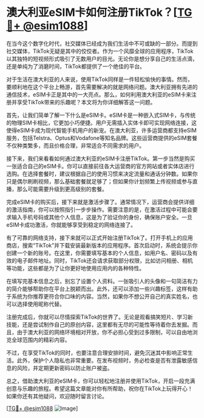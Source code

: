 # 澳大利亚eSIM卡如何注册TikTok？[[TG💪+ @esim1088](https://t.me/s/esim1088)]

在当今这个数字化时代，社交媒体已经成为我们生活中不可或缺的一部分。而提到社交媒体，TikTok无疑是其中的佼佼者。作为一个风靡全球的应用程序，TikTok以其独特的短视频形式吸引了无数用户的目光。无论你是想分享自己的生活点滴，还是单纯为了消磨时间，TikTok都提供了一个绝佳的平台。

对于生活在澳大利亚的人来说，使用TikTok同样是一件轻松愉快的事情。然而，要顺利地在这个平台上畅游，首先需要解决的就是网络问题。澳大利亚拥有先进的通信技术，eSIM卡正是其中的一大亮点。那么，如何利用澳大利亚的eSIM卡来注册并享受TikTok带来的乐趣呢？本文将为你详细解答这一问题。

首先，让我们简单了解一下什么是eSIM卡。eSIM卡是一种嵌入式SIM卡，与传统的物理SIM卡相比，它更加小巧便捷。用户无需插入实体卡即可实现网络连接，这使得eSIM卡成为现代智能手机用户的新宠。在澳大利亚，许多运营商都支持eSIM服务，包括Telstra、Optus和Vodafone等知名品牌。这些运营商提供的eSIM套餐不仅种类繁多，而且价格合理，非常适合不同需求的用户。

接下来，我们来看看如何通过澳大利亚的eSIM卡注册TikTok。第一步当然是购买一张适合自己的eSIM卡。你可以直接前往各大运营商的官方网站或者实体店进行选购。在选择套餐时，建议根据自己的使用习惯来决定流量和通话分钟数。如果你只是偶尔刷刷视频，那么基础套餐就足够了；但如果你计划频繁上传视频或参与直播，那么可能需要升级到更高级别的套餐。

完成eSIM卡的购买后，接下来就是激活步骤了。通常情况下，运营商会提供详细的激活指南，你可以按照指引一步步操作。需要注意的是，在激活过程中可能会要求输入手机号码或其他个人信息，这是为了验证你的身份，确保账户安全。一旦eSIM卡成功激活，你就能够享受到稳定的网络连接了。

有了可靠的网络支持，接下来就可以正式开始注册TikTok了。打开手机上的应用商店，搜索“TikTok”并下载安装最新版本的应用程序。首次启动时，系统会提示你创建一个新的账号。在这里，你需要填写基本的个人信息，如用户名、密码以及有效的电子邮件地址。同时，TikTok还会请求获取部分权限，比如访问相册、相机等功能，这些都是为了让你更好地使用应用内的各种特性。

在填写完基本信息之后，别忘了设置个人资料。一张吸引人的头像和一句简洁有力的简介能够帮助你在平台上脱颖而出。此外，还可以添加一些兴趣标签，这样有助于系统为你推荐更符合你口味的内容。当然，如果你不想公开自己的真实姓名，也可以选择使用昵称代替。

注册完成后，你就可以尽情探索TikTok的世界了。无论是观看搞笑短片、学习新技能，还是尝试制作自己的原创内容，这里都有无尽的可能性等待着你去发掘。而且，由于澳大利亚的网络环境相对开放，你不必担心受到过多限制，可以自由地浏览全球范围内的精彩内容。

不过，在享受TikTok的同时，也要注意合理安排时间，避免沉迷其中影响正常生活。此外，保护个人隐私也非常重要。在发布视频时，务必检查是否有泄露敏感信息的风险，并定期更新密码以防止账户被盗。

总之，借助澳大利亚的eSIM卡，你可以轻松地注册并使用TikTok，开启一段充满创意与乐趣的旅程。希望这篇文章能对你有所帮助，祝你在TikTok上玩得开心！如果你还有其他疑问，欢迎随时留言讨论。

[[TG💪+ @esim1088](https://t.me/s/esim1088) ![Image](https://i.postimg.cc/4NQfJmqS/Snipaste-2025-05-13-00-14-12.png)]